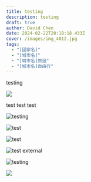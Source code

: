 ```yaml
---
title: testing
description: testing
draft: true
author: David Chen
date: 2024-02-22T20:18:18.433Z
cover: /images/img_4012.jpg
tags:
  - "[國家名]"
  - "[城市名]"
  - "[城市名]旅遊"
  - "[城市名]自由行"
---
```

testing

![](/images/b.jpg)

test
test
test

![testing](/images/b.jpg)

![test](/images/b.png)

![test](/images/a.png)

![test external](https://images.unsplash.com/photo-1707343848723-bd87dea7b118?w=700&auto=format&fit=crop&q=60&ixlib=rb-4.0.3&ixid=M3wxMjA3fDF8MHxlZGl0b3JpYWwtZmVlZHw2fHx8ZW58MHx8fHx8)

![testing](/images/site-feature-image.jpg)

![](/images/img_4012.jpg)
